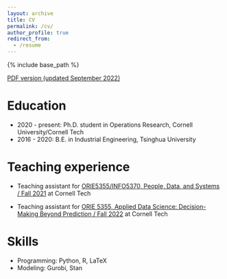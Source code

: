 ```yaml
---
layout: archive
title: CV
permalink: /cv/
author_profile: true
redirect_from:
  - /resume
---
```


{% include base_path %}

[PDF version (updated September 2022)](../files/cv.pdf)

Education
======
* 2020 - present: Ph.D. student in Operations Research, Cornell University/Cornell Tech
* 2016 - 2020: B.E. in Industrial Engineering, Tsinghua University

Teaching experience
======
* Teaching assistant for [ORIE5355/INFO5370, People, Data, and Systems / Fall 2021](https://orie5355.github.io/Fall_2021/) at Cornell Tech
  
- Teaching assistant for [ORIE 5355, Applied Data Science: Decision-Making Beyond Prediction / Fall 2022](https://classes.cornell.edu/browse/roster/FA22/class/ORIE/5355) at Cornell Tech

Skills
======

* Programming: Python, R, LaTeX
* Modeling: Gurobi, Stan
